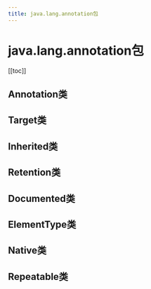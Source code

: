 ```yaml
---
title: java.lang.annotation包
---
```


# java.lang.annotation包

[[toc]]

## Annotation类

## Target类

## Inherited类

## Retention类

## Documented类

## ElementType类

## Native类

## Repeatable类